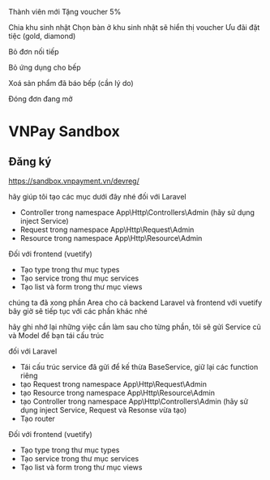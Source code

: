 Thành viên mới
Tặng voucher 5%

Chia khu sinh nhật
Chọn bàn ở khu sinh nhật sẽ hiển thị voucher Ưu đãi đặt tiệc (gold, diamond)

Bỏ đơn nối tiếp

Bỏ ứng dụng cho bếp

Xoá sản phẩm đã báo bếp (cần lý do)

Đóng đơn đang mở

# VNPay Sandbox

## Đăng ký

https://sandbox.vnpayment.vn/devreg/

hãy giúp tôi tạo các mục dưới đây nhé
đối với Laravel

- Controller trong namespace App\Http\Controllers\Admin (hãy sử dụng inject Service)
- Request trong namespace App\Http\Request\Admin
- Resource trong namespace App\Http\Resource\Admin

Đối với frontend (vuetify)

- Tạo type trong thư mục types
- Tạo service trong thư mục services
- Tạo list và form trong thư mục views

chúng ta đã xong phần Area cho cả backend Laravel và frontend với vuetify
bây giờ sẽ tiếp tục với các phần khác nhé

hãy ghi nhớ lại những việc cần làm sau cho từng phần, tôi sẽ gửi Service cũ và Model để bạn tái cấu trúc

đối với Laravel

- Tái cấu trúc service đã gửi để kế thừa BaseService, giữ lại các function riêng
- tạo Request trong namespace App\Http\Request\Admin
- tạo Resource trong namespace App\Http\Resource\Admin
- tạo Controller trong namespace App\Http\Controllers\Admin (hãy sử dụng inject Service, Request và Resonse vừa tạo)
- Tạo router

Đối với frontend (vuetify)

- Tạo type trong thư mục types
- Tạo service trong thư mục services
- Tạo list và form trong thư mục views
